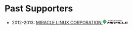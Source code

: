 # Past Supporters

* 2012-2013: [MIRACLE LINUX CORPORATION ![](/img/miraclelinux_82x15.png)](http://www.miraclelinux.com/)
